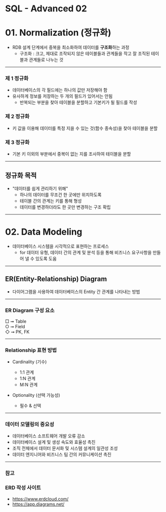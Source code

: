 # SQL - Advanced 02

# 01. Normalization (정규화)

 - RDB 설계 단계에서 중복을 최소화하여 데이터를 **구조화**하는 과정
     - 구조화 : 크고, 제대로 조작되지 않은 테이블들과 관계들을 작고 잘 조직된 테이블과 관계들로 나누는 것

---
### 제 1 정규화
 - 데이터베이스의 각 필드에는 하나의 값만 저장해야 함
 - 유사하게 정보를 저장하는 두 개의 필드가 있어서는 안됨
     - 반복되는 부분을 찾아 테이블을 분할하고 기본키가 될 필드를 작성
     
### 제 2 정규화
 - 키 값을 이용해 데이터를 특정 지을 수 있는 것(함수 종속성)을 찾아 테이블을 분할

### 제 3 정규화
 - 기본 키 이외의 부분에서 중복이 없는 지를 조사하여 테이블을 분할

---
## 정규화 목적

 - "데이터를 쉽게 관리하기 위해"
     - 하나의 데이터를 무조건 한 곳에만 위치하도록
     - 테이블 간의 관계는 키를 통해 형성
     - 데이터를 변경하더라도 한 곳만 변경하는 구조 확립

---

# 02. Data Modeling

 - 데이터베이스 시스템을 시각적으로 표현하는 프로세스
     - for 데이터 유형, 데이터 간의 관계 및 분석 등을 통해 비즈니스 요구사항을 만들어 낼 수 있도록 도움
--- 

## ER(Entity-Relationship) Diagram

 - 다이어그램을 사용하여 데이터베이스의 Entity 간 관계를 나타내는 방법

---
### ER Diagram 구성 요소
□   ➞   Table     
○   ➞   Field   
◇   ➞   PK, FK  

---

### Relationship 표현 방법
 - Cardinality (기수)
     - 1:1 관계 
     - 1:N 관계 
     - M:N 관계 
  

 - Optionality (선택 가능성)
    - 필수 & 선택


---

### 데이터 모델링의 중요성
 - 데이터베이스 소프트웨어 개발 오류 감소
 - 데이터베이스 설계 및 생성 속도와 효율성 촉진
 - 조직 전체에서 데이터 문서화 및 시스템 설계의 일관성 조성
 - 데이터 엔지니어와 비즈니스 팀 간의 커뮤니케이션 촉진
---
 ### 참고
 ### ERD 작성 사이트
  - https://www.erdcloud.com/
  - https://app.diagrams.net/